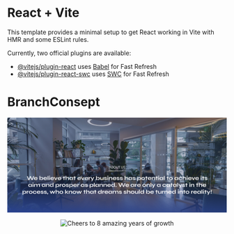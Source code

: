 # React + Vite

This template provides a minimal setup to get React working in Vite with HMR and some ESLint rules.

Currently, two official plugins are available:

- [@vitejs/plugin-react](https://github.com/vitejs/vite-plugin-react/blob/main/packages/plugin-react/README.md) uses [Babel](https://babeljs.io/) for Fast Refresh
- [@vitejs/plugin-react-swc](https://github.com/vitejs/vite-plugin-react-swc) uses [SWC](https://swc.rs/) for Fast Refresh
# BranchConsept

<p align="center"><img src="./src/assets/about-content.png" alt="WORKSPACES THAT FITYOUR BUSINESS NEEDS" align="center"><p>

<p align="center"><img src="./src/assets/Adsız3.png" alt="Cheers to 8 amazing years of growth" align="center"><p>
